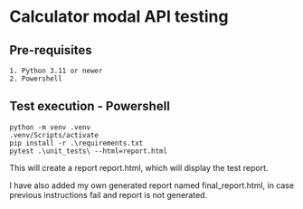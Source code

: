 # Calculator modal API testing

## Pre-requisites
    1. Python 3.11 or newer
    2. Powershell

## Test execution - Powershell
    python -m venv .venv
    .venv/Scripts/activate
    pip install -r .\requirements.txt
    pytest .\unit_tests\ --html=report.html

This will create a report report.html, which will display the test report. 

I have also added my own generated report named final_report.html, in case previous instructions fail and report is not generated.
